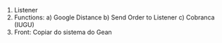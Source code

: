 1. Listener 
2. Functions: 
    a) Google Distance
    b) Send Order to Listener
    c) Cobranca (IUGU) 
3. Front: Copiar do sistema do Gean
    
